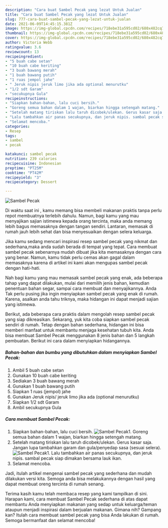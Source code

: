 ```yaml
---
description: "Cara buat Sambel Pecak yang lezat Untuk Jualan"
title: "Cara buat Sambel Pecak yang lezat Untuk Jualan"
slug: 777-cara-buat-sambel-pecak-yang-lezat-untuk-jualan
date: 2021-06-09T14:45:15.381Z
image: https://img-global.cpcdn.com/recipes/718ebe31a595cd02/680x482cq70/sambel-pecak-foto-resep-utama.jpg
thumbnail: https://img-global.cpcdn.com/recipes/718ebe31a595cd02/680x482cq70/sambel-pecak-foto-resep-utama.jpg
cover: https://img-global.cpcdn.com/recipes/718ebe31a595cd02/680x482cq70/sambel-pecak-foto-resep-utama.jpg
author: Victoria Webb
ratingvalue: 3.6
reviewcount: 13
recipeingredient:
- "5 buah cabe setan"
- "10 buah cabe keriting"
- "3 buah bawang merah"
- "1 buah bawang putih"
- "1 ruas jempol jahe"
- " Jeruk nipis jeruk limo jika ada optional menurutku"
- "1/2 sdt Garam"
- "secukupnya Gula"
recipeinstructions:
- "Siapkan bahan-bahan, lalu cuci bersih."
- "Goreng semua bahan dalam 1 wajan, biarkan hingga setengah matang."
- "Setelah matang tiriskan lalu taruh dicobek/ulekan. Gerus kasar saja. Jangan lupa tambahkan garam dan gula/penyedap sasa (sesuai selera)."
- "Lalu tambahkan air panas secukupnya, dan jeruk nipis. sambal pecak siap dimakan bersama lauk ikan."
- "Selamat mencoba."
categories:
- Resep
tags:
- sambel
- pecak

katakunci: sambel pecak 
nutrition: 239 calories
recipecuisine: Indonesian
preptime: "PT25M"
cooktime: "PT42M"
recipeyield: "3"
recipecategory: Dessert

---
```



![Sambel Pecak](https://img-global.cpcdn.com/recipes/718ebe31a595cd02/680x482cq70/sambel-pecak-foto-resep-utama.jpg)

Di waktu  saat ini , kamu memang bisa membeli makanan praktis tanpa perlu repot membuatnya terlebih dahulu. Namun, bagi kamu yang mau menyajikan sajian istimewa kepada orang tercinta, maka anda memang lebih bagus memasaknya dengan tangan sendiri. Lantaran, memasak di rumah jauh lebih sehat dan bisa menyesuaikan dengan selera keluarga.

Jika kamu sedang mencari inspirasi resep sambel pecak yang nikmat dan sederhana,maka anda sudah berada di tempat yang tepat. Cara membuat sambel pecak  sebenarnya mudah dibuat jika kita memasaknya dengan cara yang benar. Namun, kamu tidak perlu cemas akan gagal dalam memasaknya 
karena di artikel ini kami akan mengupas sambel pecak dengan hati-hati.  



Nah bagi kamu yang mau memasak sambel pecak yang enak, ada beberapa tahap yang dapat dilakukan, mulai dari memilih jenis bahan, kemudian penentuan bahan segar, sampai cara membuat dan menyajikannya. Anda Tak perlu pusing jika ingin menyiapkan sambel pecak yang enak di rumah. Karena, asalkan anda  tahu triknya, maka hidangan ini dapat menjadi sajian yang istimewa.

Berikut, ada beberapa cara praktis  dalam mengolah resep sambel pecak yang siap dikreasikan. Sekarang, yuk kita coba siapkan sambel pecak sendiri di rumah. Tetap dengan bahan sederhana, hidangan ini bisa memberi manfaat untuk membantu menjaga kesehatan tubuh kita. Anda bisa membuat Sambel Pecak menggunakan 8 jenis bahan dan 5 langkah pembuatan. Berikut ini cara dalam menyiapkan hidangannya.

<!--inarticleads1-->

##### Bahan-bahan dan bumbu yang dibutuhkan dalam menyiapkan Sambel Pecak:

1. Ambil 5 buah cabe setan
1. Gunakan 10 buah cabe keriting
1. Sediakan 3 buah bawang merah
1. Gunakan 1 buah bawang putih
1. Siapkan 1 ruas (jempol) jahe
1. Gunakan  Jeruk nipis/ jeruk limo jika ada (optional menurutku)
1. Siapkan 1/2 sdt Garam
1. Ambil secukupnya Gula




<!--inarticleads2-->

##### Cara membuat Sambel Pecak:

1. Siapkan bahan-bahan, lalu cuci bersih.
<img src="https://img-global.cpcdn.com/steps/5363aa831b1897c8/160x128cq70/sambel-pecak-langkah-memasak-1-foto.jpg" alt="Sambel Pecak">1. Goreng semua bahan dalam 1 wajan, biarkan hingga setengah matang.
1. Setelah matang tiriskan lalu taruh dicobek/ulekan. Gerus kasar saja. Jangan lupa tambahkan garam dan gula/penyedap sasa (sesuai selera).
<img src="https://img-global.cpcdn.com/steps/c1002159294df181/160x128cq70/sambel-pecak-langkah-memasak-3-foto.jpg" alt="Sambel Pecak">1. Lalu tambahkan air panas secukupnya, dan jeruk nipis. sambal pecak siap dimakan bersama lauk ikan.
1. Selamat mencoba.




Jadi, itulah artikel mengenai  sambel pecak  yang sederhana dan mudah dilakukan versi kita. Semoga anda bisa melakukannya dengan hasil yang dapat membuat oreng tercinta di rumah senang. 

Terima kasih kamu telah membaca resep yang kami tampilkan di sini. Harapan kami, cara membuat  Sambel Pecak sederhana di atas dapat membantu Anda menyiapkan makanan yang sedap untuk keluarga/teman ataupun menjadi inspirasi dalam berjualan makanan. Gimana nih? Gampang kan? Itulah cara membuat sambel pecak yang bisa Anda lakukan di rumah. Semoga bermanfaat dan selamat mencoba!

